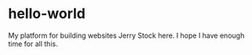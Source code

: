 # hello-world
My platform for building websites
Jerry Stock here.  I hope I have enough time for all this.
